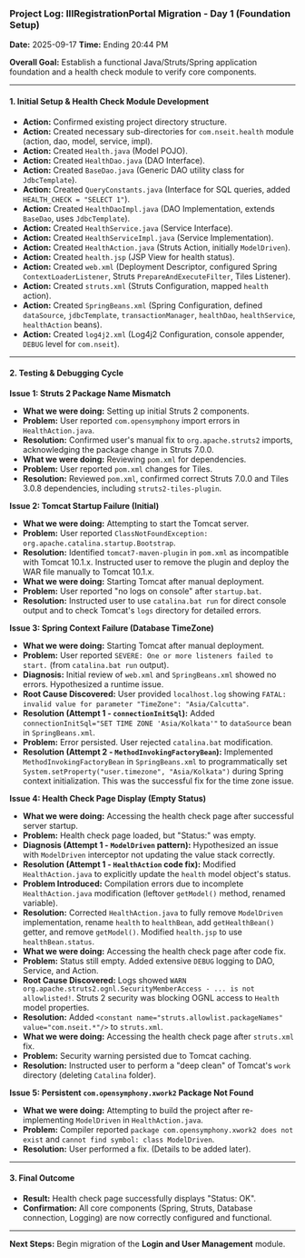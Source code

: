 ### **Project Log: IIIRegistrationPortal Migration - Day 1 (Foundation Setup)**
**Date:** 2025-09-17
**Time:** Ending 20:44 PM

**Overall Goal:** Establish a functional Java/Struts/Spring application foundation and a health check module to verify core components.

---

#### **1. Initial Setup & Health Check Module Development**

*   **Action:** Confirmed existing project directory structure.
*   **Action:** Created necessary sub-directories for `com.nseit.health` module (action, dao, model, service, impl).
*   **Action:** Created `Health.java` (Model POJO).
*   **Action:** Created `HealthDao.java` (DAO Interface).
*   **Action:** Created `BaseDao.java` (Generic DAO utility class for `JdbcTemplate`).
*   **Action:** Created `QueryConstants.java` (Interface for SQL queries, added `HEALTH_CHECK = "SELECT 1"`).
*   **Action:** Created `HealthDaoImpl.java` (DAO Implementation, extends `BaseDao`, uses `JdbcTemplate`).
*   **Action:** Created `HealthService.java` (Service Interface).
*   **Action:** Created `HealthServiceImpl.java` (Service Implementation).
*   **Action:** Created `HealthAction.java` (Struts Action, initially `ModelDriven`).
*   **Action:** Created `health.jsp` (JSP View for health status).
*   **Action:** Created `web.xml` (Deployment Descriptor, configured Spring `ContextLoaderListener`, Struts `PrepareAndExecuteFilter`, Tiles Listener).
*   **Action:** Created `struts.xml` (Struts Configuration, mapped `health` action).
*   **Action:** Created `SpringBeans.xml` (Spring Configuration, defined `dataSource`, `jdbcTemplate`, `transactionManager`, `healthDao`, `healthService`, `healthAction` beans).
*   **Action:** Created `log4j2.xml` (Log4j2 Configuration, console appender, `DEBUG` level for `com.nseit`).

---

#### **2. Testing & Debugging Cycle**

**Issue 1: Struts 2 Package Name Mismatch**
*   **What we were doing:** Setting up initial Struts 2 components.
*   **Problem:** User reported `com.opensymphony` import errors in `HealthAction.java`.
*   **Resolution:** Confirmed user's manual fix to `org.apache.struts2` imports, acknowledging the package change in Struts 7.0.0.
*   **What we were doing:** Reviewing `pom.xml` for dependencies.
*   **Problem:** User reported `pom.xml` changes for Tiles.
*   **Resolution:** Reviewed `pom.xml`, confirmed correct Struts 7.0.0 and Tiles 3.0.8 dependencies, including `struts2-tiles-plugin`.

**Issue 2: Tomcat Startup Failure (Initial)**
*   **What we were doing:** Attempting to start the Tomcat server.
*   **Problem:** User reported `ClassNotFoundException: org.apache.catalina.startup.Bootstrap`.
*   **Resolution:** Identified `tomcat7-maven-plugin` in `pom.xml` as incompatible with Tomcat 10.1.x. Instructed user to remove the plugin and deploy the WAR file manually to Tomcat 10.1.x.
*   **What we were doing:** Starting Tomcat after manual deployment.
*   **Problem:** User reported "no logs on console" after `startup.bat`.
*   **Resolution:** Instructed user to use `catalina.bat run` for direct console output and to check Tomcat's `logs` directory for detailed errors.

**Issue 3: Spring Context Failure (Database TimeZone)**
*   **What we were doing:** Starting Tomcat after manual deployment.
*   **Problem:** User reported `SEVERE: One or more listeners failed to start.` (from `catalina.bat run` output).
*   **Diagnosis:** Initial review of `web.xml` and `SpringBeans.xml` showed no errors. Hypothesized a runtime issue.
*   **Root Cause Discovered:** User provided `localhost.log` showing `FATAL: invalid value for parameter "TimeZone": "Asia/Calcutta"`.
*   **Resolution (Attempt 1 - `connectionInitSql`):** Added `connectionInitSql="SET TIME ZONE 'Asia/Kolkata'"` to `dataSource` bean in `SpringBeans.xml`.
*   **Problem:** Error persisted. User rejected `catalina.bat` modification.
*   **Resolution (Attempt 2 - `MethodInvokingFactoryBean`):** Implemented `MethodInvokingFactoryBean` in `SpringBeans.xml` to programmatically set `System.setProperty("user.timezone", "Asia/Kolkata")` during Spring context initialization. This was the successful fix for the time zone issue.

**Issue 4: Health Check Page Display (Empty Status)**
*   **What we were doing:** Accessing the health check page after successful server startup.
*   **Problem:** Health check page loaded, but "Status:" was empty.
*   **Diagnosis (Attempt 1 - `ModelDriven` pattern):** Hypothesized an issue with `ModelDriven` interceptor not updating the value stack correctly.
*   **Resolution (Attempt 1 - `HealthAction` code fix):** Modified `HealthAction.java` to explicitly update the `health` model object's status.
*   **Problem Introduced:** Compilation errors due to incomplete `HealthAction.java` modification (leftover `getModel()` method, renamed variable).
*   **Resolution:** Corrected `HealthAction.java` to fully remove `ModelDriven` implementation, rename `health` to `healthBean`, add `getHealthBean()` getter, and remove `getModel()`. Modified `health.jsp` to use `healthBean.status`.
*   **What we were doing:** Accessing the health check page after code fix.
*   **Problem:** Status still empty. Added extensive `DEBUG` logging to DAO, Service, and Action.
*   **Root Cause Discovered:** Logs showed `WARN org.apache.struts2.ognl.SecurityMemberAccess - ... is not allowlisted!`. Struts 2 security was blocking OGNL access to `Health` model properties.
*   **Resolution:** Added `<constant name="struts.allowlist.packageNames" value="com.nseit.*"/>` to `struts.xml`.
*   **What we were doing:** Accessing the health check page after `struts.xml` fix.
*   **Problem:** Security warning persisted due to Tomcat caching.
*   **Resolution:** Instructed user to perform a "deep clean" of Tomcat's `work` directory (deleting `Catalina` folder).

**Issue 5: Persistent `com.opensymphony.xwork2` Package Not Found**
*   **What we were doing:** Attempting to build the project after re-implementing `ModelDriven` in `HealthAction.java`.
*   **Problem:** Compiler reported `package com.opensymphony.xwork2 does not exist` and `cannot find symbol: class ModelDriven`.
*   **Resolution:** User performed a fix. (Details to be added later).

---

#### **3. Final Outcome**

*   **Result:** Health check page successfully displays "Status: OK".
*   **Confirmation:** All core components (Spring, Struts, Database connection, Logging) are now correctly configured and functional.

---

**Next Steps:** Begin migration of the **Login and User Management** module.
